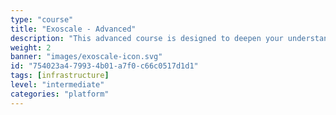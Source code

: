 ```yaml
---
type: "course"
title: "Exoscale - Advanced"
description: "This advanced course is designed to deepen your understanding of Exoscale's infrastructure and services. It will help you learn advanced concepts, best practices, and how to optimize your use of Exoscale for complex scenarios."
weight: 2
banner: "images/exoscale-icon.svg"
id: "754023a4-7993-4b01-a7f0-c66c0517d1d1"
tags: [infrastructure]
level: "intermediate"
categories: "platform"
---
```

